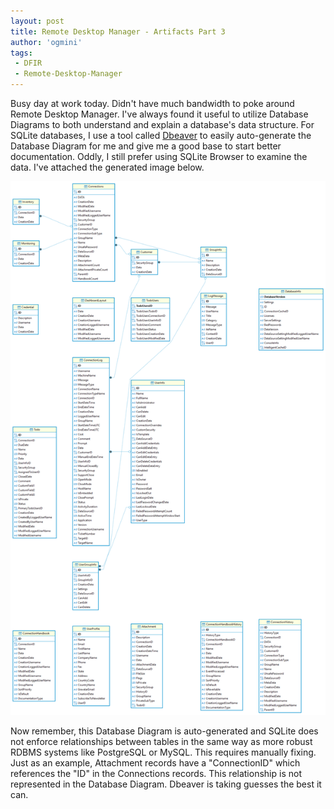 ```yaml
---
layout: post
title: Remote Desktop Manager - Artifacts Part 3
author: 'ogmini'
tags:
 - DFIR
 - Remote-Desktop-Manager
---
```


Busy day at work today. Didn't have much bandwidth to poke around Remote Desktop Manager. I've always found it useful to utilize Database Diagrams to both understand and explain a database's data structure. For SQLite databases, I use a tool called [Dbeaver](https://dbeaver.io/) to easily auto-generate the Database Diagram for me and give me a good base to start better documentation. Oddly, I still prefer using SQLite Browser to examine the data. I've attached the generated image below.

![Database Diagram](/images/RemoteDesktopManager/dbdiagram.png)

Now remember, this Database Diagram is auto-generated and SQLite does not enforce relationships between tables in the same way as more robust RDBMS systems like PostgreSQL or MySQL. This requires manually fixing. Just as an example, Attachment records have a "ConnectionID" which references the "ID" in the Connections records. This relationship is not represented in the Database Diagram. Dbeaver is taking guesses the best it can. 